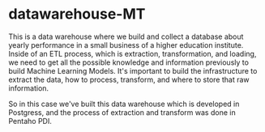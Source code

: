 # datawarehouse-MT
This is a data warehouse where we build and collect a database about yearly performance in a small business of a higher education institute.
Inside of an ETL process, which is extraction, transformation, and loading, we need to get all the possible knowledge and information previously to build Machine Learning Models. 
It's important to build the infrastructure to extract the data, how to process, transform, and where to store that raw information.

So in this case we've built this data warehouse which is developed in Postgress, and the process of extraction and transform was done in Pentaho PDI. 
